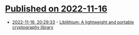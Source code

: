 # [Published on 2022-11-16](index.md)

* [2022-11-16, 20:29:33](https://news.ycombinator.com/item?id=33630057) - [Liblithium: A lightweight and portable cryptography library](https://github.com/teslamotors/liblithium)
